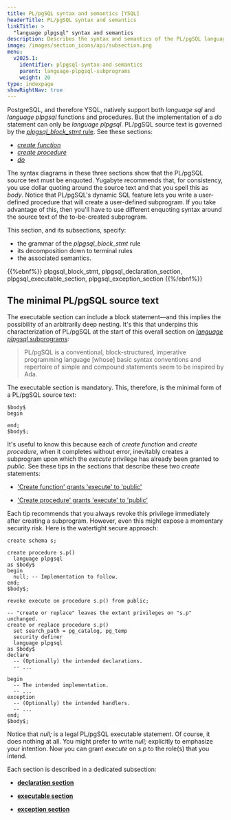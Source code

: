 ```yaml
---
title: PL/pgSQL syntax and semantics [YSQL]
headerTitle: PL/pgSQL syntax and semantics
linkTitle: >
  "language plpgsql" syntax and semantics
description: Describes the syntax and semantics of the PL/pgSQL language (a.k.a. language plpgsql). [YSQL].
image: /images/section_icons/api/subsection.png
menu:
  v2025.1:
    identifier: plpgsql-syntax-and-semantics
    parent: language-plpgsql-subprograms
    weight: 20
type: indexpage
showRightNav: true
---
```


PostgreSQL, and therefore YSQL, natively support both _language sql_ and _language plpgsql_ functions and procedures. But the implementation of a _do_ statement can only be _language plpgsql_. PL/pgSQL source text is governed by the [_plpgsql_block_stmt_ rule](#plpgsql-block-stmt). See these sections:

- _[create function](../../../the-sql-language/statements/ddl_create_function/)_
- _[create procedure](../../../the-sql-language/statements/ddl_create_procedure/)_
- _[do](../../../the-sql-language/statements/cmd_do/)_

The syntax diagrams in these three sections show that the PL/pgSQL source text must be enquoted. Yugabyte recommends that, for consistency, you use dollar quoting around the source text and that you spell this as _$body$_. Notice that PL/pgSQL's dynamic SQL feature lets you write a user-defined procedure that will create a user-defined subprogram. If you take advantage of this, then you'll have to use different enquoting syntax around the source text of the to-be-created subprogram.

This section, and its subsections, specify:

- the grammar of the _plpgsql_block_stmt_ rule
- its decomposition down to terminal rules
- the associated semantics.

{{%ebnf%}}
  plpgsql_block_stmt,
  plpgsql_declaration_section,
  plpgsql_executable_section,
  plpgsql_exception_section
{{%/ebnf%}}

## The minimal PL/pgSQL source text

The executable section can include a block statement—and this implies the possibility of an arbitrarily deep nesting. It's this that underpins this characterization of PL/pgSQL at the start of this overall section on [_language plpgsql_ subprograms](../../language-plpgsql-subprograms/):

> PL/pgSQL is a conventional, block-structured, imperative programming language [whose] basic syntax conventions and repertoire of simple and compound statements seem to be inspired by Ada.

The executable section is mandatory. This, therefore, is the minimal form of a PL/pgSQL source text:

```output
$body$
begin

end;
$body$;
```

It's useful to know this because each of _create function_ and _create procedure_, when it completes without error, inevitably creates a subprogram upon which the _execute_ privilege has already been granted to _public_. See these tips in the sections that describe these two _create_ statements:

- ['Create function' grants 'execute' to 'public'](../../../the-sql-language/statements/ddl_create_function/#create-function-grants-execute-to-public)

- ['Create procedure' grants 'execute' to 'public'](../../../the-sql-language/statements/ddl_create_procedure/#create-procedure-grants-execute-to-public)

Each tip recommends that you always revoke this privilege immediately after creating a subprogram. However, even this might expose a momentary security risk. Here is the watertight secure approach:

```plpgsql
create schema s;

create procedure s.p()
  language plpgsql
as $body$
begin
  null; -- Implementation to follow.
end;
$body$;

revoke execute on procedure s.p() from public;

-- "create or replace" leaves the extant privileges on "s.p" unchanged.
create or replace procedure s.p()
  set search_path = pg_catalog, pg_temp
  security definer
  language plpgsql
as $body$
declare
  -- (Optionally) the intended declarations.
  -- ...

begin
  -- The intended implementation.
  -- ...
exception
  -- (Optionally) the intended handlers.
  -- ...
end;
$body$;
```

Notice that _null;_ is a legal PL/pgSQL executable statement. Of course, it does nothing at all. You might prefer to write _null;_ explicitly to emphasize your intention. Now you can grant _execute_ on _s.p_ to the role(s) that you intend.

Each section is described in a dedicated subsection:

- **[declaration section](./declaration-section)**

- **[executable section](./executable-section)**

- **[exception section](./exception-section)**
